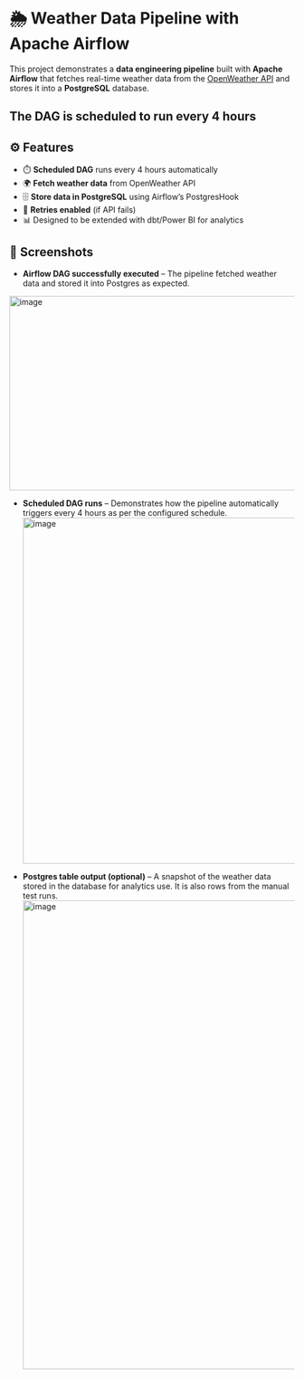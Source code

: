 # 🌦️ Weather Data Pipeline with Apache Airflow

This project demonstrates a **data engineering pipeline** built with **Apache Airflow** that fetches real-time weather data from the [OpenWeather API](https://openweathermap.org/api) and stores it into a **PostgreSQL** database.  

The DAG is scheduled to run **every 4 hours**
---

## ⚙️ Features
- ⏱️ **Scheduled DAG** runs every 4 hours automatically  
- 🌍 **Fetch weather data** from OpenWeather API  
- 🗄️ **Store data in PostgreSQL** using Airflow’s PostgresHook  
- 🔄 **Retries enabled** (if API fails)  
- 📊 Designed to be extended with dbt/Power BI for analytics  

## 📸 Screenshots

- **Airflow DAG successfully executed** – The pipeline fetched weather data and stored it into Postgres as expected. 
<img width="750" height="344" alt="image" src="https://github.com/user-attachments/assets/3f6ec5f5-625b-4754-b9f7-7688b77d8236" />

- **Scheduled DAG runs** – Demonstrates how the pipeline automatically triggers every 4 hours as per the configured schedule.
  <img width="620" height="612" alt="image" src="https://github.com/user-attachments/assets/fc6ad2ff-6126-4343-b6d6-d3ad7fb65139" />

- **Postgres table output (optional)** – A snapshot of the weather data stored in the database for analytics use. It is also rows from the manual test runs.
  <img width="1506" height="829" alt="image" src="https://github.com/user-attachments/assets/d66f3f71-39f9-4d73-bda1-a43a5e344fc4" />

